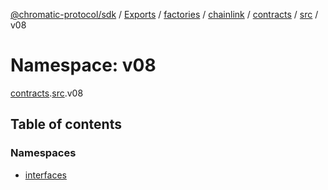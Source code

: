 [@chromatic-protocol/sdk](../README.md) / [Exports](../modules.md) / [factories](factories.md) / [chainlink](factories.chainlink.md) / [contracts](factories.chainlink.contracts.md) / [src](factories.chainlink.contracts.src.md) / v08

# Namespace: v08

[contracts](factories.chainlink.contracts.md).[src](factories.chainlink.contracts.src.md).v08

## Table of contents

### Namespaces

- [interfaces](factories.chainlink.contracts.src.v08.interfaces.md)
